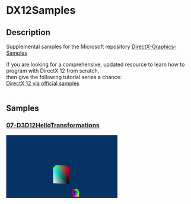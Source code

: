 # DX12Samples
## Description
Supplemental samples for the Microsoft repository [DirectX-Graphics-Samples](https://github.com/microsoft/DirectX-Graphics-Samples) <br />

If you are looking for a comprehensive, updated resource to learn how to program with DirectX 12 from scratch, <br />
then give the following tutorial series a chance: <br />
[DirectX 12 via official samples](https://ko-fi.com/paminerva) <br /> <br />

## Samples
### [07-D3D12HelloTransformations](https://github.com/PAMinerva/DX12Samples/tree/master/07-D3D12HelloTransformations)
<!---
![](images/camera.gif) <br /><br />
-->
<img src="images/07.gif" alt="camera" width="300"/>  <br /><br />